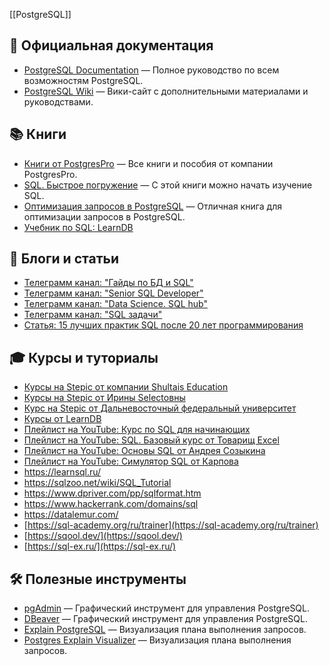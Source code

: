 [[PostgreSQL]]
## 📖 Официальная документация
- [PostgreSQL Documentation](https://postgrespro.ru/docs/) — Полное руководство по всем возможностям PostgreSQL.
- [PostgreSQL Wiki](https://wiki.postgresql.org/wiki/Main_Page/ru) — Вики-сайт с дополнительными материалами и руководствами.

## 📚 Книги
- [Книги от PostgresPro](https://postgrespro.ru/education/books) — Все книги и пособия от компании PostgresPro.
- [SQL. Быстрое погружение](https://www.ozon.ru/product/sql-bystroe-pogruzhenie-pdf-epub-shilds-uolter-elektronnaya-kniga-936108809/?at=57tw19Z5QcnYyJJT6WY7z7T8L1Voos5EPPOwfQBJnql) — С этой книги можно начать изучение SQL.
- [Оптимизация запросов в PostgreSQL](https://www.ozon.ru/product/optimizatsiya-zaprosov-v-postgresql-dombrovskaya-g-r-novikov-boris-1798385340/?at=LZtl29RypIMVl154um2xpKACKMnjo6IqO3DmwTQrEPgG) — Отличная книга для оптимизации запросов в PostgreSQL.
- [Учебник по SQL: LearnDB](https://learndb.ru/articles)

## 📝 Блоги и статьи
- [Телеграмм канал: "Гайды по БД и SQL"](https://t.me/learn_bd_sql)
- [Телеграмм канал: "Senior SQL Developer"](https://t.me/seniorsql)
- [Телеграмм канал: "Data Science. SQL hub"](https://t.me/sqlhub)
- [Телеграмм канал: "SQL задачи"](https://t.me/sqlquestions)
- [Статья: 15 лучших практик SQL после 20 лет программирования](https://proglib.io/p/15-luchshih-praktik-sql-posle-20-let-programmirovaniya-2022-11-28)

## 🎓 Курсы и туториалы
- [Курсы на Stepic от компании Shultais Education](https://stepik.org/users/ShultaisEducation/teach)
- [Курсы на Stepic от Ирины Selectовны](https://stepik.org/users/602213247/teach)
- [Курс на Stepic от Дальневосточный федеральный университет](https://stepik.org/course/63054/info)
- [Курсы от LearnDB](https://learndb.ru/courses)
- [Плейлист на YouTube: Курс по SQL для начинающих](https://youtube.com/playlist?list=PLBheEHDcG7-k1Y_Uy04Dj2ylWhcfSfqoF&si=FV9rNcux6nA09MAR)
- [Плейлист на YouTube: SQL. Базовый курс от Товарищ Excel](https://youtube.com/playlist?list=PLdHSST5L9mqaE3d8RlkqamRV6mpLcetoh&si=rb7Xf4g8-H9j9z_L)
- [Плейлист на YouTube: Основы SQL от Андрея Созыкина](https://youtube.com/playlist?list=PLtPJ9lKvJ4oh5SdmGVusIVDPcELrJ2bsT&si=UMmt0LbXGdZzndN6)
- [Плейлист на YouTube: Симулятор SQL от Карпова](https://youtube.com/playlist?list=PLBRXq5Laddfw0avlAWFPjCPUnh5XjT_D4&si=gbeVfbClkszUdDYg)
- https://learnsql.ru/
- https://sqlzoo.net/wiki/SQL_Tutorial
- https://www.dpriver.com/pp/sqlformat.htm
- https://www.hackerrank.com/domains/sql
- https://datalemur.com/
- [https://sql-academy.org/ru/trainer](https://sql-academy.org/ru/trainer)
- [https://sqool.dev/](https://sqool.dev/)  
- [https://sql-ex.ru/](https://sql-ex.ru/)

## 🛠 Полезные инструменты
- [pgAdmin](https://www.pgadmin.org/) — Графический инструмент для управления PostgreSQL.
- [DBeaver](https://dbeaver.io/download/) — Графический инструмент для управления PostgreSQL.
- [Explain PostgreSQL](https://explain.tensor.ru/) — Визуализация плана выполнения запросов.
- [Postgres Explain Visualizer](https://www.pgexplain.dev/) — Визуализация плана выполнения запросов.